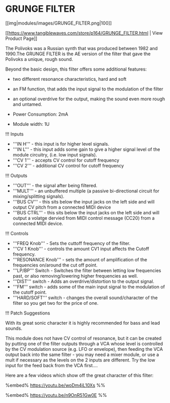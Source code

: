 # GRUNGE FILTER
[[img|modules/images/GRUNGE_FILTER.png|100]]

[[https://www.tangiblewaves.com/store/p164/GRUNGE_FILTER.html | View Product Page]]


The Polivoks was a Russian synth that was produced between 1982 and 1990.The GRUNGE FILTER is the AE version of the filter that gave the Polivoks a unique, rough sound. 

Beyond the basic design, this filter offers some additional features:

* two different resonance characteristics, hard and soft
* an FM function, that adds the input signal to the modulation of the filter
* an optional overdrive for the output, making the sound even more rough and untamed.

* Power Consumption: 2mA
* Module width: 1U

!!! Inputs

* '''IN H''' - this input is for higher level signals.
* '''IN L''' - this input adds some gain to give a higher signal level of the module circuitry, (i.e. low input signals).
* '''CV 1''' - accepts CV control for cutoff frequency
* '''CV 2''' - additional CV control for cutoff frequency

!!! Outputs

* '''OUT''' - the signal after being filtered.
* '''MULT''' - an unbuffered multiple (a passive bi-directional circuit for mixing/splitting signals).
* '''BUS CV''' - this sits below the input jacks on the left side and will output CV pitch from a connected MIDI device
* '''BUS CTRL''' - this sits below the input jacks on the left side and will output a volatge dervied from  MIDI control message (CC20) from a connected MIDI device.

!!! Controls

* '''FREQ Knob''' - Sets the cuttoff frequency of the filter.
* '''CV 1 Knob''' - controls the amount CV1 input affects the Cutoff frequency.
* '''RESONANCE Knob''' - sets the amount of amplification of the frequencies on/around the cut off point.
* '''LP/BP''' Switch - Switches the filter between letting low frequencies past,  or also removing/lowering higher frequencies as well.
* '''DIST''' switch - Adds an overdrive/distortion to the output signal.
* '''FM''' switch - adds some of the main input signal to the modulation of the cutoff point.
* '''HARD/SOFT''' switch - changes the overall sound/character of the filter so you get two for the price of one.

!!! Patch Suggestions

With its great sonic character it is highly recommended for bass and lead sounds.

This module does not have CV control of resonance, but it can be created by putting one of the filter outputs through a VCA whose level is controlled by the CV modulation source (e.g. LFO or envelope), then feeding the VCA output back into the same filter - you may need a mixer module, or use a mult if necessary as the levels on the 2 inputs are different. Try the low input for the feed back from the VCA first.... 

Here are a few videos which show off the great character of this filter:

%embed% https://youtu.be/woDm4iL10Xs %%

%embed% https://youtu.be/n9OnR51Gw0E %%
